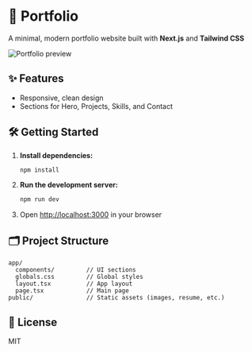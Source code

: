 # 🚀 Portfolio

A minimal, modern portfolio website built with **Next.js** and **Tailwind CSS**

![Portfolio preview](public/portfolio-preview.gif)

## ✨ Features

- Responsive, clean design  
- Sections for Hero, Projects, Skills, and Contact

## 🛠️ Getting Started

1. **Install dependencies:**  
    ```bash
    npm install
    ```
2. **Run the development server:**  
    ```bash
    npm run dev
    ```
3. Open [http://localhost:3000](http://localhost:3000) in your browser

## 🗂️ Project Structure

```
app/
  components/         // UI sections
  globals.css         // Global styles
  layout.tsx          // App layout
  page.tsx            // Main page
public/               // Static assets (images, resume, etc.)
```

## 📄 License

MIT
